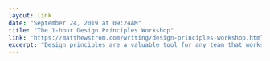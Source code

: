```yaml
---
layout: link 
date: "September 24, 2019 at 09:24AM"
title: "The 1-hour Design Principles Workshop"
link: "https://matthewstrom.com/writing/design-principles-workshop.html"
excerpt: "Design principles are a valuable tool for any team that works together towards a shared outcome. Written well, design principles can create alignment, speed up decision-making, and increase the quality of the team’s output.  Lately, I’ve worked with two of my teams to write design principles."
---
```

